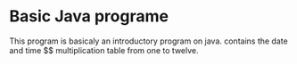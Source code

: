 # Basic Java programe
This program is basicaly an introductory 
program on java.
contains the date and time $$ multiplication table from one to twelve.
